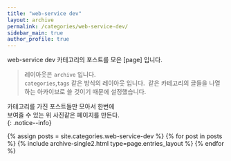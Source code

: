 ```yaml
---
title: "web-service dev"
layout: archive
permalink: /categories/web-service-dev/
sidebar_main: true
author_profile: true
---
```


web-service dev 카테고리의 포스트를 모은 [page] 입니다.    
> 레이아웃은 `archive` 입니다.  
> `categories`,`tags`  같은 방식의 레이아웃 입니다.
>  같은 카테고리의 글들을 나열하는 아카이브로 
>  쓸 것이기 때문에 설정했습니다.

카테고리를 가진 포스트들만 모아서 한번에  
보여줄 수 있는 위 사진같은 페이지를 만든다.  
{: .notice--info}

{% assign posts = site.categories.web-service-dev %}
{% for post in posts %} {% include archive-single2.html type=page.entries_layout %} {% endfor %}
